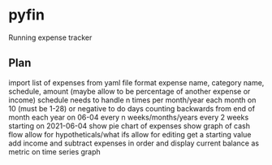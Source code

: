 # pyfin
Running expense tracker

## Plan
import list of expenses from yaml file
format
expense name, category name, schedule, amount (maybe allow to be percentage of another expense or income)
schedule needs to handle
n times per month/year
each month on 10 (must be 1-28) or negative to do days counting backwards from end of month
each year on 06-04
every n weeks/months/years
every 2 weeks starting on 2021-06-04
show pie chart of expenses
show graph of cash flow
allow for hypotheticals/what ifs
allow for editing
get a starting value
add income and subtract expenses in order and display current balance as metric on time series graph
